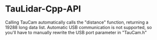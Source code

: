 # TauLidar-Cpp-API


Calling TauCam automatically calls the "distance" function, returning a 19288 long data list. Automatic USB communication is not supported, so you'll have to manually rewrite the USB port parameter in "TauCam.h"
